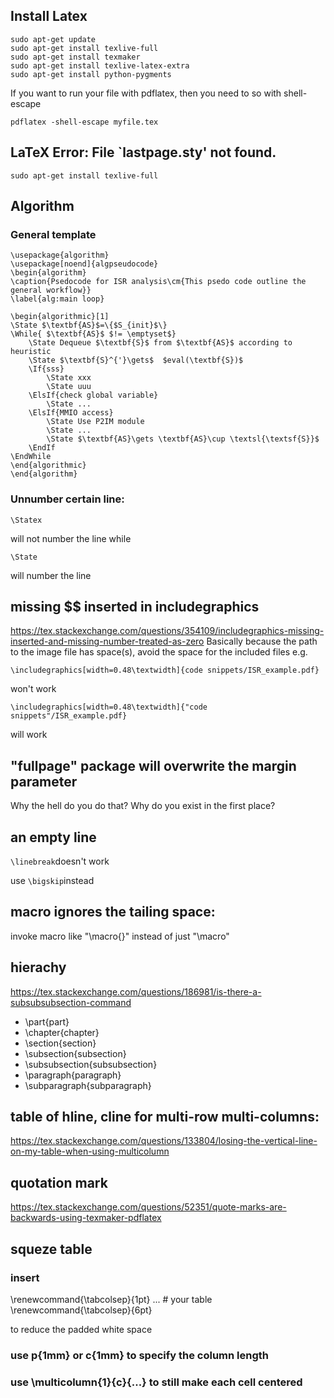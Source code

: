 ## Install Latex
```
sudo apt-get update
sudo apt-get install texlive-full
sudo apt-get install texmaker
sudo apt-get install texlive-latex-extra 
sudo apt-get install python-pygments
```
If you want to run your file with pdflatex, then you need to so with shell-escape
```
pdflatex -shell-escape myfile.tex
```
## LaTeX Error: File `lastpage.sty' not found.
```
sudo apt-get install texlive-full
```
## Algorithm

### General template

```
\usepackage{algorithm}
\usepackage[noend]{algpseudocode}
\begin{algorithm}
\caption{Psedocode for ISR analysis\cm{This psedo code outline the general workflow}}
\label{alg:main loop}

\begin{algorithmic}[1]
\State $\textbf{AS}$=\{$S_{init}$\}
\While{ $\textbf{AS}$ $!= \emptyset$}
    \State Dequeue $\textbf{S}$ from $\textbf{AS}$ according to heuristic
    \State $\textbf{S}^{'}\gets$  $eval(\textbf{S})$
    \If{sss} 
        \State xxx 
        \State uuu 
    \ElsIf{check global variable}
        \State ...
    \ElsIf{MMIO access}
        \State Use P2IM module
        \State ...
        \State $\textbf{AS}\gets \textbf{AS}\cup \textsl{\textsf{S}}$
    \EndIf
\EndWhile
\end{algorithmic}
\end{algorithm}
```
### Unnumber certain line:
```
\Statex
```
will not number the line
while
```
\State
```
will number the line

## missing $$ inserted in includegraphics
https://tex.stackexchange.com/questions/354109/includegraphics-missing-inserted-and-missing-number-treated-as-zero
Basically because the path to the image file has space(s), avoid the space for the included files
e.g.
```
\includegraphics[width=0.48\textwidth]{code snippets/ISR_example.pdf}
```
won't work

```
\includegraphics[width=0.48\textwidth]{"code snippets"/ISR_example.pdf}
```
will work

## "fullpage" package will overwrite the margin parameter

Why the hell do you do that? Why do you exist in the first place?

## an empty line

```\linebreak```doesn't work

use ```\bigskip```instead

## macro ignores the tailing space:
invoke macro like "\macro{}" instead of just "\macro"

## hierachy

https://tex.stackexchange.com/questions/186981/is-there-a-subsubsubsection-command

- \part{part}
- \chapter{chapter}
- \section{section}
- \subsection{subsection}
- \subsubsection{subsubsection}
- \paragraph{paragraph}
- \subparagraph{subparagraph}

## table of hline, cline for multi-row multi-columns:
https://tex.stackexchange.com/questions/133804/losing-the-vertical-line-on-my-table-when-using-multicolumn

## quotation mark

https://tex.stackexchange.com/questions/52351/quote-marks-are-backwards-using-texmaker-pdflatex


## squeze table
### insert 
\renewcommand{\tabcolsep}{1pt}
... # your table
\renewcommand{\tabcolsep}{6pt}

to reduce the padded white space

### use p{1mm} or c{1mm} to specify the column length

### use \multicolumn{1}{c}{...} to still make each cell centered
